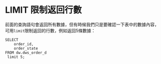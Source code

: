 # LIMIT 限制返回行數

前面的查詢語句會返回所有數據，但有時候我們只是要確認一下表中的數據內容，可用`limit`限制返回的行數，例如返回5條數據：

```
SELECT   
    order_id,  
    order_state 
FROM dw.dws_order_d  
 limit 5;
```





